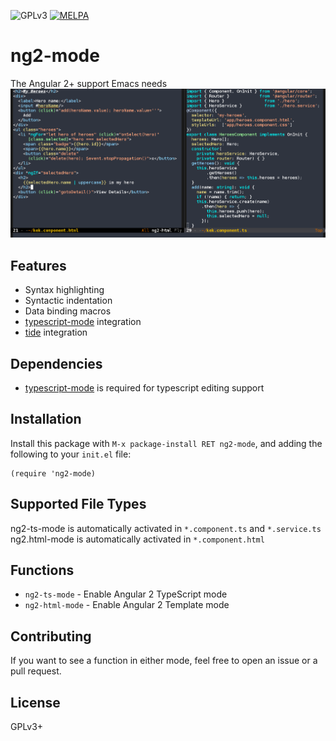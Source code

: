 ![GPLv3](https://img.shields.io/badge/license-GPLv3-brightgreen.svg)
[![MELPA](http://melpa.org/packages/ng2-mode-badge.svg)](http://melpa.org/#/ng2-mode)
# ng2-mode
The Angular 2+ support Emacs needs
![Screenshot](example.png)
## Features
- Syntax highlighting
- Syntactic indentation
- Data binding macros
- [typescript-mode](https://github.com/ananthakumaran/typescript.el) integration
- [tide](https://github.com/ananthakumaran/tide) integration

## Dependencies
- [typescript-mode](https://github.com/ananthakumaran/typescript.el) is required for typescript editing support

## Installation
Install this package with `M-x package-install RET ng2-mode`, and adding the following to your `init.el` file:
``` emacs-lisp
(require 'ng2-mode)
```

## Supported File Types
ng2-ts-mode is automatically activated in `*.component.ts` and `*.service.ts`
ng2.html-mode is automatically activated in `*.component.html`

## Functions
- `ng2-ts-mode` - Enable Angular 2 TypeScript mode
- `ng2-html-mode` - Enable Angular 2 Template mode

## Contributing
If you want to see a function in either mode, feel free to open an issue or a pull request.

## License
GPLv3+
